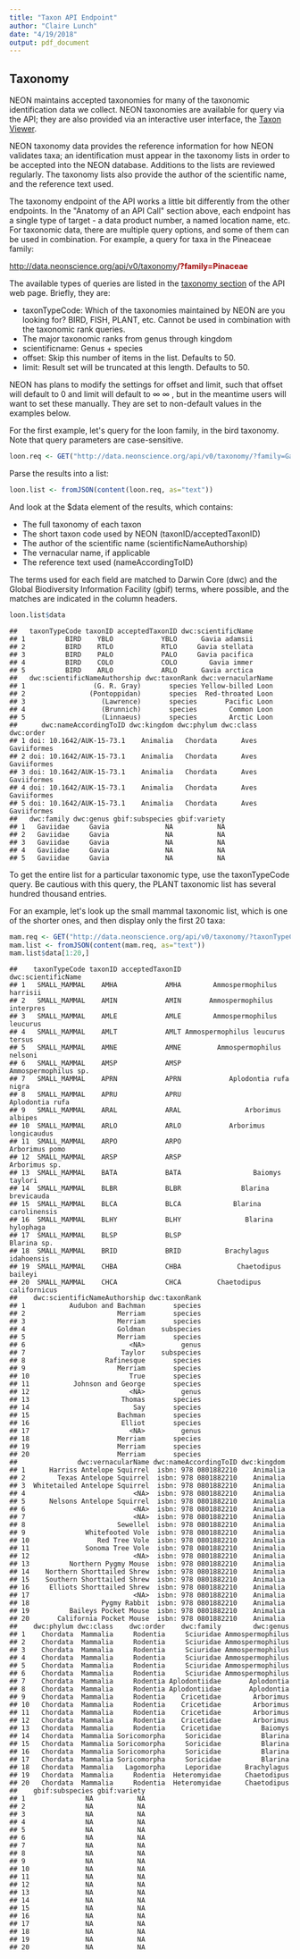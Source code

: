 ```yaml
---
title: "Taxon API Endpoint"
author: "Claire Lunch"
date: "4/19/2018"
output: pdf_document
---
```



## Taxonomy

NEON maintains accepted taxonomies for many of the taxonomic identification 
data we collect. NEON taxonomies are available for query via the API; they 
are also provided via an interactive user interface, the <a href="http://data.neonscience.org/static/taxon.html" target="_blank">Taxon Viewer</a>.

NEON taxonomy data provides the reference information for how NEON 
validates taxa; an identification must appear in the taxonomy lists 
in order to be accepted into the NEON database. Additions to the lists 
are reviewed regularly. The taxonomy lists also provide the author 
of the scientific name, and the reference text used.

The taxonomy endpoint of the API works a little bit differently from the 
other endpoints. In the "Anatomy of an API Call" section above, each 
endpoint has a single type of target - a data product number, a named 
location name, etc. For taxonomic data, there are multiple query 
options, and some of them can be used in combination.
For example, a query for taxa in the Pineaceae family:

<span style="color:#A2A4A3">http://data.neonscience.org/api/v0/taxonomy</span><span style="color:#A00606;font-weight:bold">/?family=Pinaceae</span>

The available types of queries are listed in the <a href="http://data.neonscience.org/data-api#!/taxonomy/Get_taxonomy" target="_blank">taxonomy section</a> 
of the API web page. Briefly, they are:

* taxonTypeCode: Which of the taxonomies maintained by NEON are you 
looking for? BIRD, FISH, PLANT, etc. Cannot be used in combination 
with the taxonomic rank queries.
* The major taxonomic ranks from genus through kingdom
* scientificname: Genus + species
* offset: Skip this number of items in the list. Defaults to 50.
* limit: Result set will be truncated at this length. Defaults to 50.

NEON has plans to modify the settings for offset and limit, such that 
offset will default to 0 and limit will default to $\infty$   ∞   , but in 
the meantime users will want to set these manually. They are set to 
non-default values in the examples below.

For the first example, let's query for the loon family, in the bird 
taxonomy. Note that query parameters are case-sensitive.


```r
loon.req <- GET("http://data.neonscience.org/api/v0/taxonomy/?family=Gaviidae&offset=0&limit=500")
```

Parse the results into a list:


```r
loon.list <- fromJSON(content(loon.req, as="text"))
```

And look at the $data element of the results, which contains:

* The full taxonomy of each taxon
* The short taxon code used by NEON (taxonID/acceptedTaxonID)
* The author of the scientific name (scientificNameAuthorship)
* The vernacular name, if applicable
* The reference text used (nameAccordingToID)

The terms used for each field are matched to Darwin Core (dwc) and 
the Global Biodiversity Information Facility (gbif) terms, where 
possible, and the matches are indicated in the column headers.


```r
loon.list$data
```

```
##   taxonTypeCode taxonID acceptedTaxonID dwc:scientificName
## 1          BIRD    YBLO            YBLO      Gavia adamsii
## 2          BIRD    RTLO            RTLO     Gavia stellata
## 3          BIRD    PALO            PALO     Gavia pacifica
## 4          BIRD    COLO            COLO        Gavia immer
## 5          BIRD    ARLO            ARLO      Gavia arctica
##   dwc:scientificNameAuthorship dwc:taxonRank dwc:vernacularName
## 1                 (G. R. Gray)       species Yellow-billed Loon
## 2                (Pontoppidan)       species  Red-throated Loon
## 3                   (Lawrence)       species       Pacific Loon
## 4                   (Brunnich)       species        Common Loon
## 5                   (Linnaeus)       species        Arctic Loon
##      dwc:nameAccordingToID dwc:kingdom dwc:phylum dwc:class   dwc:order
## 1 doi: 10.1642/AUK-15-73.1    Animalia   Chordata      Aves Gaviiformes
## 2 doi: 10.1642/AUK-15-73.1    Animalia   Chordata      Aves Gaviiformes
## 3 doi: 10.1642/AUK-15-73.1    Animalia   Chordata      Aves Gaviiformes
## 4 doi: 10.1642/AUK-15-73.1    Animalia   Chordata      Aves Gaviiformes
## 5 doi: 10.1642/AUK-15-73.1    Animalia   Chordata      Aves Gaviiformes
##   dwc:family dwc:genus gbif:subspecies gbif:variety
## 1   Gaviidae     Gavia              NA           NA
## 2   Gaviidae     Gavia              NA           NA
## 3   Gaviidae     Gavia              NA           NA
## 4   Gaviidae     Gavia              NA           NA
## 5   Gaviidae     Gavia              NA           NA
```

To get the entire list for a particular taxonomic type, use the 
taxonTypeCode query. Be cautious with this query, the PLANT taxonomic 
list has several hundred thousand entries.

For an example, let's look up the small mammal taxonomic list, which 
is one of the shorter ones, and then display only the first 20 taxa:


```r
mam.req <- GET("http://data.neonscience.org/api/v0/taxonomy/?taxonTypeCode=SMALL_MAMMAL&offset=0&limit=500")
mam.list <- fromJSON(content(mam.req, as="text"))
mam.list$data[1:20,]
```

```
##    taxonTypeCode taxonID acceptedTaxonID               dwc:scientificName
## 1   SMALL_MAMMAL    AMHA            AMHA        Ammospermophilus harrisii
## 2   SMALL_MAMMAL    AMIN            AMIN       Ammospermophilus interpres
## 3   SMALL_MAMMAL    AMLE            AMLE        Ammospermophilus leucurus
## 4   SMALL_MAMMAL    AMLT            AMLT Ammospermophilus leucurus tersus
## 5   SMALL_MAMMAL    AMNE            AMNE         Ammospermophilus nelsoni
## 6   SMALL_MAMMAL    AMSP            AMSP             Ammospermophilus sp.
## 7   SMALL_MAMMAL    APRN            APRN            Aplodontia rufa nigra
## 8   SMALL_MAMMAL    APRU            APRU                  Aplodontia rufa
## 9   SMALL_MAMMAL    ARAL            ARAL                Arborimus albipes
## 10  SMALL_MAMMAL    ARLO            ARLO            Arborimus longicaudus
## 11  SMALL_MAMMAL    ARPO            ARPO                   Arborimus pomo
## 12  SMALL_MAMMAL    ARSP            ARSP                    Arborimus sp.
## 13  SMALL_MAMMAL    BATA            BATA                  Baiomys taylori
## 14  SMALL_MAMMAL    BLBR            BLBR               Blarina brevicauda
## 15  SMALL_MAMMAL    BLCA            BLCA             Blarina carolinensis
## 16  SMALL_MAMMAL    BLHY            BLHY                Blarina hylophaga
## 17  SMALL_MAMMAL    BLSP            BLSP                      Blarina sp.
## 18  SMALL_MAMMAL    BRID            BRID           Brachylagus idahoensis
## 19  SMALL_MAMMAL    CHBA            CHBA              Chaetodipus baileyi
## 20  SMALL_MAMMAL    CHCA            CHCA         Chaetodipus californicus
##    dwc:scientificNameAuthorship dwc:taxonRank
## 1           Audubon and Bachman       species
## 2                       Merriam       species
## 3                       Merriam       species
## 4                       Goldman    subspecies
## 5                       Merriam       species
## 6                          <NA>         genus
## 7                        Taylor    subspecies
## 8                    Rafinesque       species
## 9                       Merriam       species
## 10                         True       species
## 11           Johnson and George       species
## 12                         <NA>         genus
## 13                       Thomas       species
## 14                          Say       species
## 15                      Bachman       species
## 16                       Elliot       species
## 17                         <NA>         genus
## 18                      Merriam       species
## 19                      Merriam       species
## 20                      Merriam       species
##               dwc:vernacularName dwc:nameAccordingToID dwc:kingdom
## 1      Harriss Antelope Squirrel  isbn: 978 0801882210    Animalia
## 2        Texas Antelope Squirrel  isbn: 978 0801882210    Animalia
## 3  Whitetailed Antelope Squirrel  isbn: 978 0801882210    Animalia
## 4                           <NA>  isbn: 978 0801882210    Animalia
## 5      Nelsons Antelope Squirrel  isbn: 978 0801882210    Animalia
## 6                           <NA>  isbn: 978 0801882210    Animalia
## 7                           <NA>  isbn: 978 0801882210    Animalia
## 8                       Sewellel  isbn: 978 0801882210    Animalia
## 9               Whitefooted Vole  isbn: 978 0801882210    Animalia
## 10                 Red Tree Vole  isbn: 978 0801882210    Animalia
## 11              Sonoma Tree Vole  isbn: 978 0801882210    Animalia
## 12                          <NA>  isbn: 978 0801882210    Animalia
## 13          Northern Pygmy Mouse  isbn: 978 0801882210    Animalia
## 14    Northern Shorttailed Shrew  isbn: 978 0801882210    Animalia
## 15    Southern Shorttailed Shrew  isbn: 978 0801882210    Animalia
## 16     Elliots Shorttailed Shrew  isbn: 978 0801882210    Animalia
## 17                          <NA>  isbn: 978 0801882210    Animalia
## 18                  Pygmy Rabbit  isbn: 978 0801882210    Animalia
## 19          Baileys Pocket Mouse  isbn: 978 0801882210    Animalia
## 20       California Pocket Mouse  isbn: 978 0801882210    Animalia
##    dwc:phylum dwc:class    dwc:order    dwc:family        dwc:genus
## 1    Chordata  Mammalia     Rodentia     Sciuridae Ammospermophilus
## 2    Chordata  Mammalia     Rodentia     Sciuridae Ammospermophilus
## 3    Chordata  Mammalia     Rodentia     Sciuridae Ammospermophilus
## 4    Chordata  Mammalia     Rodentia     Sciuridae Ammospermophilus
## 5    Chordata  Mammalia     Rodentia     Sciuridae Ammospermophilus
## 6    Chordata  Mammalia     Rodentia     Sciuridae Ammospermophilus
## 7    Chordata  Mammalia     Rodentia Aplodontiidae       Aplodontia
## 8    Chordata  Mammalia     Rodentia Aplodontiidae       Aplodontia
## 9    Chordata  Mammalia     Rodentia    Cricetidae        Arborimus
## 10   Chordata  Mammalia     Rodentia    Cricetidae        Arborimus
## 11   Chordata  Mammalia     Rodentia    Cricetidae        Arborimus
## 12   Chordata  Mammalia     Rodentia    Cricetidae        Arborimus
## 13   Chordata  Mammalia     Rodentia    Cricetidae          Baiomys
## 14   Chordata  Mammalia Soricomorpha     Soricidae          Blarina
## 15   Chordata  Mammalia Soricomorpha     Soricidae          Blarina
## 16   Chordata  Mammalia Soricomorpha     Soricidae          Blarina
## 17   Chordata  Mammalia Soricomorpha     Soricidae          Blarina
## 18   Chordata  Mammalia   Lagomorpha     Leporidae      Brachylagus
## 19   Chordata  Mammalia     Rodentia  Heteromyidae      Chaetodipus
## 20   Chordata  Mammalia     Rodentia  Heteromyidae      Chaetodipus
##    gbif:subspecies gbif:variety
## 1               NA           NA
## 2               NA           NA
## 3               NA           NA
## 4               NA           NA
## 5               NA           NA
## 6               NA           NA
## 7               NA           NA
## 8               NA           NA
## 9               NA           NA
## 10              NA           NA
## 11              NA           NA
## 12              NA           NA
## 13              NA           NA
## 14              NA           NA
## 15              NA           NA
## 16              NA           NA
## 17              NA           NA
## 18              NA           NA
## 19              NA           NA
## 20              NA           NA
```


